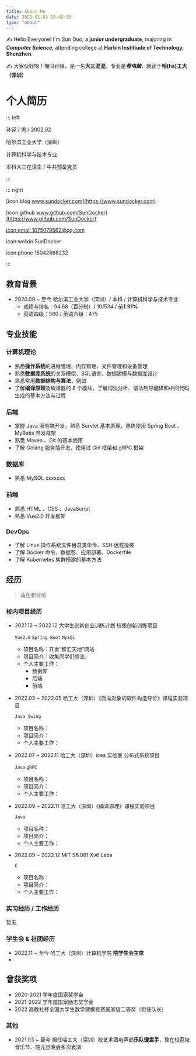 ```yaml
---
title: About Me
date: 2023-01-03 18:43:35
type: "about"
---
```

✍️ Hello Everyone! I'm Sun Duo, a **junior undergraduate**, majoring in ***Computer Science***, attending college at **Harbin Institiude of Technology, Shenzhen**.

✍️ 大家伙好呀！俺叫孙铎，是一名**大三混混**，专业是***修电脑***，就读于**哈(hǎ)工大（深圳）**

# 个人简历

::: left

孙铎 / 男 / 2002.02

哈尔滨工业大学（深圳）

计算机科学与技术专业

本科大三在读生 / 中共预备党员

:::

::: right

[icon:blog www.sundocker.com](https://www.sundocker.com)

[icon:github www.github.com/SunDocker](https://www.github.com/SunDocker)

[icon:email 1075079562@qq.com](mailto:1075079562@qq.com)

icon:weixin SunDocker

icon:phone 15042668232

:::

## 教育背景

-   2020.09 ~ 至今 哈尔滨工业大学（深圳）/ 本科 / 计算机科学与技术专业
    -   成绩与排名：94.68（百分制）/ 10/534 / 前**1.91%**
    -   英语四级：560 / 英语六级：475

## 专业技能

### 计算机理论

-   熟悉**操作系统**的进程管理、内存管理、文件管理和设备管理
-   熟悉**数据库系统**的关系模型、SQL语言、数据建模与数据库设计
-   熟悉常用**数据结构与算法**，例如
-   了解**编译原理**及编译器的 8 个模块，了解词法分析、语法制导翻译和中间代码生成的基本方法与过程

### 后端

-   掌握 Java 服务端开发，熟悉 Servlet 基本原理，熟练使用 Spring Boot 、MyBatis 开发框架
-   熟悉 Maven 、Git 的基本使用
-   了解 Golang 服务端开发，使用过 Gin 框架和 gRPC 框架

### 数据库

-   熟悉 MySQL xxxxxxx

### 前端

-   熟悉 HTML 、CSS 、JavaScript
-   熟悉 Vue2.0 开发框架

### DevOps

-   了解 Linux 操作系统文件目录类命令、SSH 远程操控
-   了解 Docker 命令、数据卷、应用部署、Dockerfile
-   了解 Kubernetes 集群搭建的基本方法

## 经历

>   角色和业绩

### 校内项目经历

-   2021.12 ~ 2022.12 大学生创新创业训练计划 校级创新训练项目

    `Vue2.0`  `Spring Boot` `MySQL`

    -   项目名称：开发“智汇天地”网站
    -   项目简介：收集同学们想法，
    -   个人主要工作：
        -   数据库
        -   后端
        -   前端

-   2022.03 ~ 2022.05 哈工大（深圳）《面向对象的软件构造导论》课程实验项目

    `Java Swing`

    -   项目名称：
    -   项目简介：
    -   个人主要工作：

-   2022.07 ~ 2022.11 哈工大（深圳）ices 实验室 分布式系统项目

    `Java` `gRPC`

    -   项目名称：
    -   项目简介：
    -   个人主要工作：

-   2022.09 ~ 2022.11 哈工大（深圳）《编译原理》课程实验项目

    `Java`

    -   项目名称：
    -   项目简介：
    -   个人主要工作：

-   2022.09 ~ 2022.12 MIT S6.081 Xv6 Labs

    `C`

    -   项目名称：
    -   项目简介：
    -   个人主要工作：


### 实习经历 / 工作经历

暂无

### 学生会 & 社团经历

-   2022.11 ~ 至今 哈工大（深圳）计算机学院 **院学生会主席**
-   

## 曾获奖项

-   2020-2021 学年度国家奖学金
-   2021-2022 学年度国家励志奖学金
-   2022 高教社杯全国大学生数学建模竞赛国家级二等奖（担任队长）

### 其他

-   2021.03 ~ 至今 担任哈工大（深圳）校艺术团电声部**乐队键盘手**，曾在校荔枝音乐节、院元旦晚会多次表演

